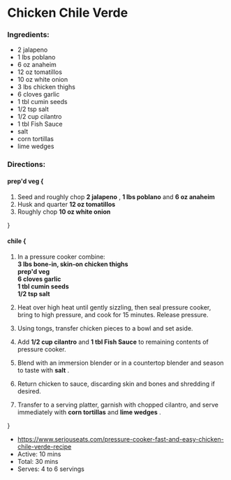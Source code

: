 # Chicken Chile Verde 

### Ingredients: 
* 2 jalapeno
* 1 lbs poblano
* 6 oz anaheim
* 12 oz tomatillos
* 10 oz white onion
* 3 lbs chicken thighs
* 6 cloves garlic
* 1 tbl cumin seeds
* 1/2 tsp salt
* 1/2 cup cilantro
* 1 tbl Fish Sauce
*  salt
*  corn tortillas
*  lime wedges

### Directions: 

#### prep'd veg {
1. Seed and roughly chop **2 jalapeno** , **1 lbs poblano** and **6 oz anaheim** 
2. Husk and quarter **12 oz tomatillos** 
3. Roughly chop **10 oz white onion** 

}


#### chile {
1. In a pressure cooker combine:  
**3 lbs bone-in, skin-on chicken thighs**   
**prep'd veg**   
**6 cloves garlic**   
**1 tbl cumin seeds**   
**1/2 tsp salt**   


2. Heat over high heat until gently sizzling, then seal pressure cooker, bring to high pressure, and cook for 15 minutes. Release pressure. 
3. Using tongs, transfer chicken pieces to a bowl and set aside. 
4. Add **1/2 cup cilantro** and **1 tbl Fish Sauce** to remaining contents of pressure cooker. 
5. Blend with an immersion blender or in a countertop blender and season to taste with **salt** . 
6. Return chicken to sauce, discarding skin and bones and shredding if desired. 
7. Transfer to a serving platter, garnish with chopped cilantro, and serve immediately with **corn tortillas** and **lime wedges** . 

}

* https://www.seriouseats.com/pressure-cooker-fast-and-easy-chicken-chile-verde-recipe 
* Active: 10 mins 
* Total: 30 mins 
* Serves: 4 to 6 servings 
